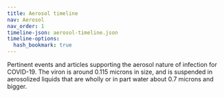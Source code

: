 ```yaml
---
title: Aerosol timeline
nav: Aerosol
nav_order: 1
timeline-json: aerosol-timeline.json
timeline-options: 
  hash_bookmark: true
---
```


Pertinent events and articles supporting the aerosol nature of infection for COVID-19. The viron is around 0.115 microns in size, and is suspended in aerosolized liquids that are wholly or in part water about 0.7 microns and bigger.